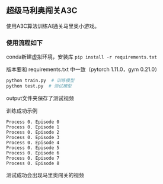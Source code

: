 ## 超级马利奥闯关A3C
使用A3C算法训练AI通关马里奥小游戏。

### 使用流程如下

conda新建虚拟环境，安装库 `pip install -r requirements.txt`

版本要和 requirements.txt 中一致（pytorch 1.11.0，gym 0.21.0）

```python
python train.py  # 训练模型
python test.py  # 测试模型 
```

output文件夹保存了测试视频

训练成功示例
```
Process 0. Episode 0
Process 0. Episode 1
Process 0. Episode 2
Process 0. Episode 3
Process 0. Episode 4
Process 0. Episode 5
Process 0. Episode 6
Process 0. Episode 7
Process 0. Episode 8
```

测试成功会出现马里奥闯关的视频